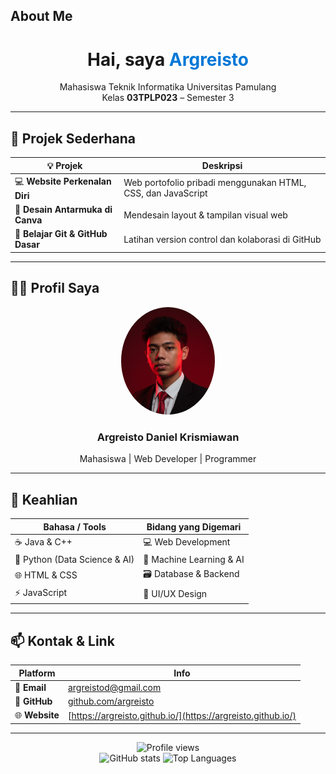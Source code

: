 ## About Me
<h1 align="center"> Hai, saya <span style="color:#0078D7;">Argreisto</span></h1>
<p align="center">
  Mahasiswa Teknik Informatika Universitas Pamulang  
  <br/>Kelas <b>03TPLP023</b> – Semester 3  
</p>

---

## 🚀 Projek Sederhana

| 💡 Projek | Deskripsi |
|-----------|------------|
| 💻 **Website Perkenalan Diri** | Web portofolio pribadi menggunakan HTML, CSS, dan JavaScript |
| 🎨 **Desain Antarmuka di Canva** | Mendesain layout & tampilan visual web |
| 🔧 **Belajar Git & GitHub Dasar** | Latihan version control dan kolaborasi di GitHub |

---

## 👨‍💻 Profil Saya

<p align="center">
  <img src="profile.png" alt="Foto Argreisto" width="150" style="border-radius:50%;"/>
</p>

<h3 align="center">Argreisto Daniel Krismiawan</h3>
<p align="center">
  Mahasiswa | Web Developer | Programmer
</p>

---

## 🧰 Keahlian

| Bahasa / Tools | Bidang yang Digemari |
|----------------|----------------------|
| ☕ Java & C++ | 💻 Web Development |
| 🐍 Python (Data Science & AI) | 🤖 Machine Learning & AI |
| 🌐 HTML & CSS | 🗃️ Database & Backend |
| ⚡ JavaScript | 🎨 UI/UX Design |

---

## 📫 Kontak & Link

| Platform | Info |
|-----------|------|
| 📧 **Email** | [argreistod@gmail.com](mailto:argreistod@gmail.com) |
| 🐙 **GitHub** | [github.com/argreisto](https://github.com/argreisto) |
| 🌐 **Website** | [https://argreisto.github.io/](https://argreisto.github.io/) |

---

<p align="center">
  <img src="https://komarev.com/ghpvc/?username=argreisto&label=Profile%20Views&color=blue&style=flat" alt="Profile views" />
  <br/>
  <img src="https://github-readme-stats.vercel.app/api?username=argreisto&show_icons=true&theme=tokyonight" alt="GitHub stats" width="400"/>
  <img src="https://github-readme-stats.vercel.app/api/top-langs/?username=argreisto&layout=compact&theme=tokyonight" alt="Top Languages" width="335"/>
</p>
